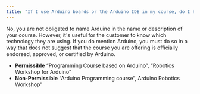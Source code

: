 ```yaml
---
title: "If I use Arduino boards or the Arduino IDE in my course, do I have to mention it in the name or description?"
---
```


No, you are not obligated to name Arduino in the name or description of your course. However, it's useful for the customer to know which technology they are using. If you do mention Arduino, you must do so in a way that does not suggest that the course you are offering is officially endorsed, approved, or certified by Arduino.

* **Permissible** “Programming Course based on Arduino”, “Robotics Workshop for Arduino”
* **Non-Permissible** “Arduino Programming course”, Arduino Robotics Workshop”
